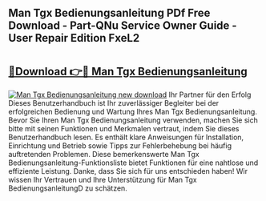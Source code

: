 ## Man Tgx Bedienungsanleitung PDf Free Download - Part-QNu Service Owner Guide - User Repair Edition FxeL2

# <h2><a href="http://df2cv7w.blite.top/?on=Man+Tgx+Bedienungsanleitung">🔗Download 👉🔴 Man Tgx Bedienungsanleitung</a></h2>

[![Man Tgx Bedienungsanleitung new download](https://i.imgur.com/lujVjoI.png)](http://df2cv7w.blite.top/?on=Man+Tgx+Bedienungsanleitung)
Ihr Partner für den Erfolg Dieses Benutzerhandbuch ist Ihr zuverlässiger Begleiter bei der erfolgreichen Bedienung und Wartung Ihres Man Tgx Bedienungsanleitung. Bevor Sie Ihren Man Tgx Bedienungsanleitung verwenden, machen Sie sich bitte mit seinen Funktionen und Merkmalen vertraut, indem Sie dieses Benutzerhandbuch lesen. Es enthält klare Anweisungen für Installation, Einrichtung und Betrieb sowie Tipps zur Fehlerbehebung bei häufig auftretenden Problemen. Diese bemerkenswerte Man Tgx Bedienungsanleitung-Funktionsliste bietet Funktionen für eine nahtlose und effiziente Leistung. Danke, dass Sie sich für uns entschieden haben! Wir wissen Ihr Vertrauen und Ihre Unterstützung für Man Tgx BedienungsanleitungD zu schätzen.
